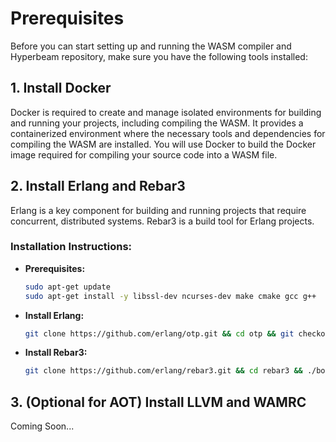 # **Prerequisites**

Before you can start setting up and running the WASM compiler and Hyperbeam repository, make sure you have the following tools installed:

## **1. Install Docker**

Docker is required to create and manage isolated environments for building and running your projects, including compiling the WASM. It provides a containerized environment where the necessary tools and dependencies for compiling the WASM are installed. You will use Docker to build the Docker image required for compiling your source code into a WASM file.

## **2. Install Erlang and Rebar3**

Erlang is a key component for building and running projects that require concurrent, distributed systems. Rebar3 is a build tool for Erlang projects.

### **Installation Instructions:**

- **Prerequisites:**

  ```bash
  sudo apt-get update
  sudo apt-get install -y libssl-dev ncurses-dev make cmake gcc g++
  ```

- **Install Erlang:**

  ```bash
  git clone https://github.com/erlang/otp.git && cd otp && git checkout maint-27 && ./configure && make -j8 && sudo make install
  ```

- **Install Rebar3:**

  ```bash
  git clone https://github.com/erlang/rebar3.git && cd rebar3 && ./bootstrap && sudo mv rebar3 /usr/local/bin/
  ```

## **3. (Optional for AOT) Install LLVM and WAMRC**

Coming Soon...
